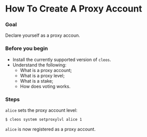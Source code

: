 # How To Create A Proxy Account

### Goal
Declare yourself as a proxy accoun.

### Before you begin
  * Install the currently supported version of `cleos`.
  * Understand the following:
    * What is a proxy account;
    * What is a proxy level;
    * What is a stake;
    * How does voting works.

### Steps

`alice` sets the proxy account level:
```sh
$ cleos system setproxylvl alice 1
```

`alice` is now registered as a proxy account.

